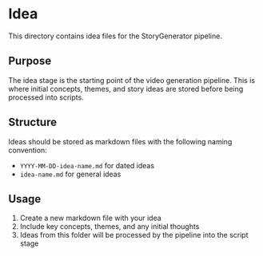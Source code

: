 # Idea

This directory contains idea files for the StoryGenerator pipeline.

## Purpose

The idea stage is the starting point of the video generation pipeline. This is where initial concepts, themes, and story ideas are stored before being processed into scripts.

## Structure

Ideas should be stored as markdown files with the following naming convention:
- `YYYY-MM-DD-idea-name.md` for dated ideas
- `idea-name.md` for general ideas

## Usage

1. Create a new markdown file with your idea
2. Include key concepts, themes, and any initial thoughts
3. Ideas from this folder will be processed by the pipeline into the script stage
